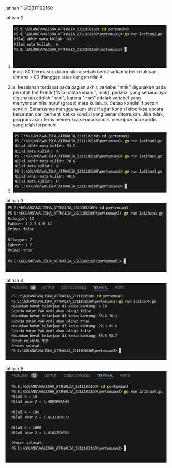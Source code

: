 latihan 1
![2311102160](ilatihan1.png)

latihan 2
1. ![2311102160](latihan2_1.png)
input 80.1 termasuk dalam nilai a sebab berdasarkan tabel kelulusan dimana > 80 dianggap lulus dengan nilai A

2. a. kesalahan terdapat pada bagian akhir, variabel "nmk" digunakan pada perintah fmt.Println("Nilai mata kuliah: ", nmk), padahal yang seharusnya digunakan adalah "nam", karena "nam" adalah variabel yang menyimpan nilai huruf (grade) mata kuliah.
b. Setiap kondisi if berdiri sendiri. Seharusnya menggunakan else if agar kondisi diperiksa secara berurutan dan berhenti ketika kondisi yang benar ditemukan. Jika tidak, program akan terus memeriksa semua kondisi meskipun ada kondisi yang telah terpenuhi.

3. ![2311102160](latihan2_2.png)

latihan 3
![2311102160](latihan3.png)

latihan 4
![2311102160](latihan4.png)

latihan 5
![2311102160](latihan5.png)